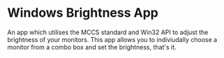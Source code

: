 # Windows Brightness App
An app which utilises the MCCS standard and Win32 API to adjust the brightness of your monitors. This app allows you to indiviudally choose a monitor from a combo box and set the brightness, that's it.
